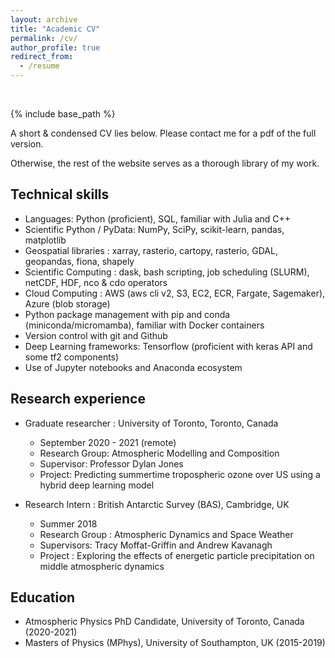 ```yaml
---
layout: archive
title: "Academic CV"
permalink: /cv/
author_profile: true
redirect_from:
  - /resume
---
```


&nbsp;

{% include base_path %}

A short & condensed CV lies below. Please contact me for a pdf of the full version.

Otherwise, the rest of the website serves as a thorough library of my work.

## Technical skills

* Languages: Python (proficient), SQL, familiar with Julia and C++
* Scientific Python / PyData: NumPy, SciPy, scikit-learn, pandas, matplotlib
* Geospatial libraries : xarray, rasterio, cartopy, rasterio, GDAL, geopandas, fiona, shapely
* Scientific Computing : dask, bash scripting, job scheduling (SLURM), netCDF, HDF, nco & cdo operators
* Cloud Computing : AWS (aws cli v2, S3, EC2, ECR, Fargate, Sagemaker), Azure (blob storage)
* Python package management with pip and conda (miniconda/micromamba), familiar with Docker containers
* Version control with git and Github
* Deep Learning frameworks: Tensorflow (proficient with keras API and some tf2 components)
* Use of Jupyter notebooks and Anaconda ecosystem

## Research experience

* Graduate researcher : University of Toronto, Toronto, Canada
  * September 2020 - 2021 (remote)
  * Research Group: Atmospheric Modelling and Composition
  * Supervisor: Professor Dylan Jones
  * Project: Predicting summertime tropospheric ozone over US using a hybrid deep learning model

* Research Intern : British Antarctic Survey (BAS), Cambridge, UK
  * Summer 2018  
  * Research Group : Atmospheric Dynamics and Space Weather
  * Supervisors: Tracy Moffat-Griffin and Andrew Kavanagh
  * Project : Exploring the effects of energetic particle precipitation on middle atmospheric dynamics

## Education

* Atmospheric Physics PhD Candidate, University of Toronto, Canada (2020-2021)
* Masters of Physics (MPhys), University of Southampton, UK (2015-2019)
